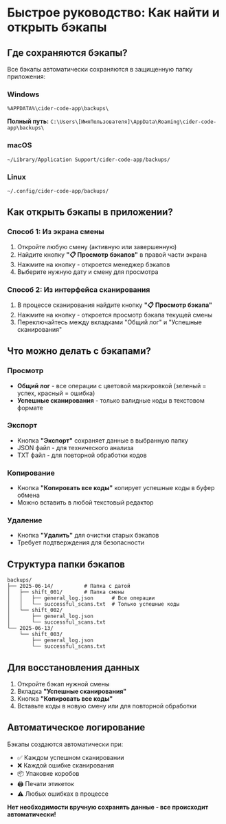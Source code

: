 # Быстрое руководство: Как найти и открыть бэкапы

## Где сохраняются бэкапы?

Все бэкапы автоматически сохраняются в защищенную папку приложения:

### Windows

```
%APPDATA%\cider-code-app\backups\
```

**Полный путь:** `C:\Users\[ИмяПользователя]\AppData\Roaming\cider-code-app\backups\`

### macOS

```
~/Library/Application Support/cider-code-app/backups/
```

### Linux

```
~/.config/cider-code-app/backups/
```

## Как открыть бэкапы в приложении?

### Способ 1: Из экрана смены

1. Откройте любую смену (активную или завершенную)
2. Найдите кнопку **"📋 Просмотр бэкапов"** в правой части экрана
3. Нажмите на кнопку - откроется менеджер бэкапов
4. Выберите нужную дату и смену для просмотра

### Способ 2: Из интерфейса сканирования

1. В процессе сканирования найдите кнопку **"📋 Просмотр бэкапа"**
2. Нажмите на кнопку - откроется просмотр бэкапа текущей смены
3. Переключайтесь между вкладками "Общий лог" и "Успешные сканирования"

## Что можно делать с бэкапами?

### Просмотр

- **Общий лог** - все операции с цветовой маркировкой (зеленый = успех, красный = ошибка)
- **Успешные сканирования** - только валидные коды в текстовом формате

### Экспорт

- Кнопка **"Экспорт"** сохраняет данные в выбранную папку
- JSON файл - для технического анализа
- TXT файл - для повторной обработки кодов

### Копирование

- Кнопка **"Копировать все коды"** копирует успешные коды в буфер обмена
- Можно вставить в любой текстовый редактор

### Удаление

- Кнопка **"Удалить"** для очистки старых бэкапов
- Требует подтверждения для безопасности

## Структура папки бэкапов

```
backups/
├── 2025-06-14/          # Папка с датой
│   ├── shift_001/       # Папка смены
│   │   ├── general_log.json      # Все операции
│   │   └── successful_scans.txt  # Только успешные коды
│   └── shift_002/
│       ├── general_log.json
│       └── successful_scans.txt
└── 2025-06-13/
    └── shift_003/
        ├── general_log.json
        └── successful_scans.txt
```

## Для восстановления данных

1. Откройте бэкап нужной смены
2. Вкладка **"Успешные сканирования"**
3. Кнопка **"Копировать все коды"**
4. Вставьте коды в новую смену или для повторной обработки

## Автоматическое логирование

Бэкапы создаются автоматически при:

- ✅ Каждом успешном сканировании
- ❌ Каждой ошибке сканирования
- 📦 Упаковке коробов
- 🖨️ Печати этикеток
- ⚠️ Любых ошибках в процессе

**Нет необходимости вручную сохранять данные - все происходит автоматически!**
